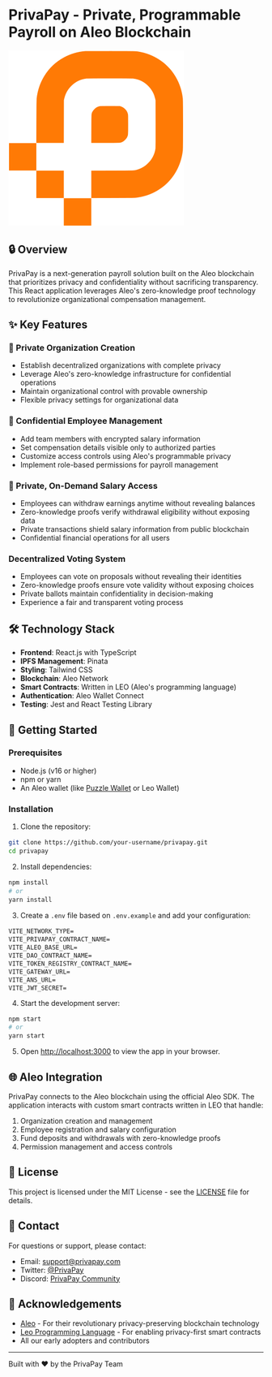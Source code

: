 # PrivaPay - Private, Programmable Payroll on Aleo Blockchain

![PrivaPay Logo](./src/assets/illustrations/PrivaPay.svg)

## 🔒 Overview

PrivaPay is a next-generation payroll solution built on the Aleo blockchain that prioritizes privacy and confidentiality without sacrificing transparency. This React application leverages Aleo's zero-knowledge proof technology to revolutionize organizational compensation management.

## ✨ Key Features

### 🔐 Private Organization Creation
- Establish decentralized organizations with complete privacy
- Leverage Aleo's zero-knowledge infrastructure for confidential operations
- Maintain organizational control with provable ownership
- Flexible privacy settings for organizational data

### 👥 Confidential Employee Management
- Add team members with encrypted salary information
- Set compensation details visible only to authorized parties
- Customize access controls using Aleo's programmable privacy
- Implement role-based permissions for payroll management

### 💸 Private, On-Demand Salary Access
- Employees can withdraw earnings anytime without revealing balances
- Zero-knowledge proofs verify withdrawal eligibility without exposing data
- Private transactions shield salary information from public blockchain
- Confidential financial operations for all users

### Decentralized Voting System
- Employees can vote on proposals without revealing their identities
- Zero-knowledge proofs ensure vote validity without exposing choices
- Private ballots maintain confidentiality in decision-making
- Experience a fair and transparent voting process

## 🛠️ Technology Stack

- **Frontend**: React.js with TypeScript
- **IPFS Management**: Pinata
- **Styling**: Tailwind CSS
- **Blockchain**: Aleo Network
- **Smart Contracts**: Written in LEO (Aleo's programming language)
- **Authentication**: Aleo Wallet Connect
- **Testing**: Jest and React Testing Library

## 🚀 Getting Started

### Prerequisites

- Node.js (v16 or higher)
- npm or yarn
- An Aleo wallet (like [Puzzle Wallet](https://www.puzzlewallet.app/) or Leo Wallet)

### Installation

1. Clone the repository:
```bash
git clone https://github.com/your-username/privapay.git
cd privapay
```

2. Install dependencies:
```bash
npm install
# or
yarn install
```

3. Create a `.env` file based on `.env.example` and add your configuration:
```
VITE_NETWORK_TYPE=
VITE_PRIVAPAY_CONTRACT_NAME=
VITE_ALEO_BASE_URL=
VITE_DAO_CONTRACT_NAME=
VITE_TOKEN_REGISTRY_CONTRACT_NAME=
VITE_GATEWAY_URL=
VITE_ANS_URL=
VITE_JWT_SECRET=
```

4. Start the development server:
```bash
npm start
# or
yarn start
```

5. Open [http://localhost:3000](http://localhost:3000) to view the app in your browser.


## 🌐 Aleo Integration

PrivaPay connects to the Aleo blockchain using the official Aleo SDK. The application interacts with custom smart contracts written in LEO that handle:

1. Organization creation and management
2. Employee registration and salary configuration
3. Fund deposits and withdrawals with zero-knowledge proofs
4. Permission management and access controls



## 📄 License

This project is licensed under the MIT License - see the [LICENSE](LICENSE) file for details.

## 📧 Contact

For questions or support, please contact:
- Email: support@privapay.com
- Twitter: [@PrivaPay](https://twitter.com/PrivaPay)
- Discord: [PrivaPay Community](https://discord.gg/privapay)

## 🙏 Acknowledgements

- [Aleo](https://aleo.org/) - For their revolutionary privacy-preserving blockchain technology
- [Leo Programming Language](https://leo-lang.org/) - For enabling privacy-first smart contracts
- All our early adopters and contributors

---

Built with ❤️ by the PrivaPay Team
